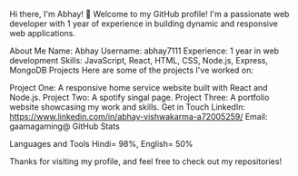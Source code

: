 Hi there, I'm Abhay! 👋
Welcome to my GitHub profile! I'm a passionate web developer with 1 year of experience in building dynamic and responsive web applications.

About Me
Name: Abhay
Username: abhay7111
Experience: 1 year in web development
Skills: JavaScript, React, HTML, CSS, Node.js, Express, MongoDB
Projects
Here are some of the projects I've worked on:

Project One: A responsive home service website built with React and Node.js.
Project Two: A spotify singal page.
Project Three: A portfolio website showcasing my work and skills.
Get in Touch
LinkedIn: https://www.linkedin.com/in/abhay-vishwakarma-a72005259/
Email: gaamagaming@
GitHub Stats

Languages and Tools
Hindi= 98%,
English= 50%







Thanks for visiting my profile, and feel free to check out my repositories!


